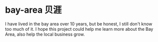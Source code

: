 # bay-area 贝涯
I have lived in the bay area over 10 years, but be honest, I still don't know too much of it. I hope this project could help me learn more about the Bay Area, also help the local business grow.
